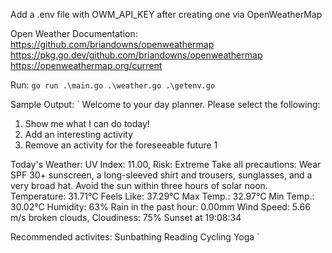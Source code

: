 Add a .env file with OWM_API_KEY after creating one via OpenWeatherMap

Open Weather Documentation: 
https://github.com/briandowns/openweathermap
https://pkg.go.dev/github.com/briandowns/openweathermap
https://openweathermap.org/current

Run:
`
go run .\main.go .\weather.go .\getenv.go
`

Sample Output:
`
Welcome to your day planner. Please select the following:
1) Show me what I can do today!
2) Add an interesting activity
3) Remove an activity for the foreseeable future
1

Today's Weather:
UV Index: 11.00, Risk: Extreme
Take all precautions: Wear SPF 30+ sunscreen, a long-sleeved shirt and trousers, sunglasses, and a very broad hat. Avoid the sun within three hours of solar noon.
Temperature: 31.71°C
Feels Like: 37.29°C
Max Temp.: 32.97°C
Min Temp.: 30.02°C
Humidity: 63%
Rain in the past hour: 0.00mm
Wind Speed: 5.66 m/s
broken clouds, Cloudiness: 75%
Sunset at 19:08:34

Recommended activites:
Sunbathing
Reading
Cycling
Yoga
`